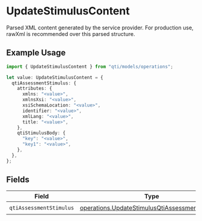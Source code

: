 # UpdateStimulusContent

Parsed XML content generated by the service provider. For production use, rawXml is recommended over this parsed structure.

## Example Usage

```typescript
import { UpdateStimulusContent } from "qti/models/operations";

let value: UpdateStimulusContent = {
  qtiAssessmentStimulus: {
    attributes: {
      xmlns: "<value>",
      xmlnsXsi: "<value>",
      xsiSchemaLocation: "<value>",
      identifier: "<value>",
      xmlLang: "<value>",
      title: "<value>",
    },
    qtiStimulusBody: {
      "key": "<value>",
      "key1": "<value>",
    },
  },
};
```

## Fields

| Field                                                                                                            | Type                                                                                                             | Required                                                                                                         | Description                                                                                                      |
| ---------------------------------------------------------------------------------------------------------------- | ---------------------------------------------------------------------------------------------------------------- | ---------------------------------------------------------------------------------------------------------------- | ---------------------------------------------------------------------------------------------------------------- |
| `qtiAssessmentStimulus`                                                                                          | [operations.UpdateStimulusQtiAssessmentStimulus](../../models/operations/updatestimulusqtiassessmentstimulus.md) | :heavy_check_mark:                                                                                               | N/A                                                                                                              |